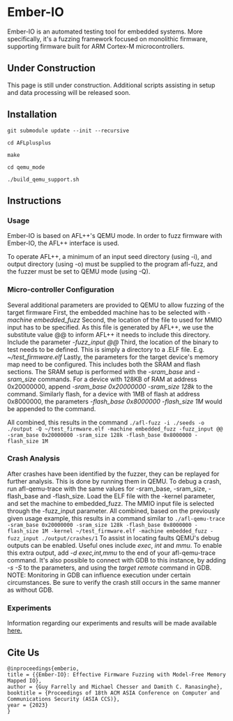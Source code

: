 # Ember-IO

Ember-IO is an automated testing tool for embedded systems. More specifically, it's a fuzzing framework focused on monolithic firmware, supporting firmware built for ARM Cortex-M microcontrollers.

## Under Construction
This page is still under construction. Additional scripts assisting in setup and data processing will be released soon.

## Installation
``git submodule update --init --recursive``

``cd AFLplusplus``

``make``

``cd qemu_mode``

``./build_qemu_support.sh``

## Instructions

### Usage
Ember-IO is based on AFL++'s QEMU mode. In order to fuzz firmware with Ember-IO, the AFL++ interface is used.

To operate AFL++, a minimum of an input seed directory (using -i), and output directory (using -o) must be supplied to the program afl-fuzz, and the fuzzer must be set to QEMU mode (using -Q).

### Micro-controller Configuration
Several additional parameters are provided to QEMU to allow fuzzing of the target firmware
First, the embedded machine has to be selected with *-machine embedded_fuzz*
Second, the location of the file to used for MMIO input has to be specified. As this file is generated by AFL++, we use the substitute value @@ to inform AFL++ it needs to include this directory. Include the parameter *-fuzz_input @@*
Third, the location of the binary to test needs to be defined. This is simply a directory to a .ELF file. E.g. *~/test_firmware.elf*
Lastly, the parameters for the target device's memory map need to be configured. This includes both the SRAM and flash sections. The SRAM setup is performed with the *-sram_base* and *-sram_size* commands. For a device with 128KB of RAM at address 0x20000000, append *-sram_base 0x20000000 -sram_size 128k* to the command. Similarly flash, for a device with 1MB of flash at address 0x8000000, the parameters *-flash_base 0x8000000 -flash_size 1M* would be appended to the command.

All combined, this results in the command ``./afl-fuzz -i ./seeds -o ./output -Q ~/test_firmware.elf -machine embedded_fuzz -fuzz_input @@ -sram_base 0x20000000 -sram_size 128k -flash_base 0x8000000 -flash_size 1M``


### Crash Analysis
After crashes have been identified by the fuzzer, they can be replayed for further analysis. This is done by running them in QEMU.
To debug a crash, run afl-qemu-trace with the same values for -sram_base, -sram_size, -flash_base and -flash_size. Load the ELF file with the -kernel parameter, and set the machine to embedded_fuzz. The MMIO input file is selected through the -fuzz_input parameter.
All combined, based on the previously given usage example, this results in a command similar to ``./afl-qemu-trace -sram_base 0x20000000 -sram_size 128k -flash_base 0x8000000 -flash_size 1M -kernel ~/test_firmware.elf -machine embedded_fuzz -fuzz_input ./output/crashes/1``
To assist in locating faults QEMU's debug outputs can be enabled. Useful ones include *exec*, *int* and *mmu*. To enable this extra output, add *-d exec,int,mmu* to the end of your afl-qemu-trace command. It's also possible to connect with GDB to this instance, by adding *-s -S* to the parameters, and using the *target remote* command in GDB.
NOTE: Monitoring in GDB can influence execution under certain circumstances. Be sure to verify the crash still occurs in the same manner as without GDB.

### Experiments
Information regarding our experiments and results will be made available [here.](https://github.com/Ember-IO/Ember-IO-Experiments)


## Cite Us
```
@inproceedings{emberio,
title = {{Ember-IO}: Effective Firmware Fuzzing with Model-Free Memory Mapped IO},
author = {Guy Farrelly and Michael Chesser and Damith C. Ranasinghe},
booktitle = {Proceedings of 18th ACM ASIA Conference on Computer and Communications Security (ASIA CCS)},
year = {2023}
}
```
